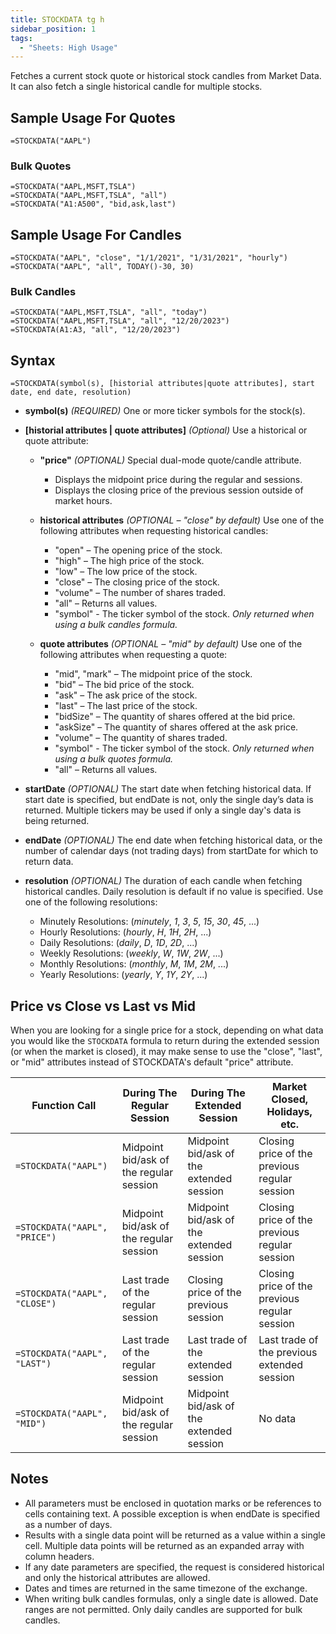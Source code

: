```yaml
---
title: STOCKDATA tg h
sidebar_position: 1
tags:
  - "Sheets: High Usage"
---
```


Fetches a current stock quote or historical stock candles from Market Data. It can also fetch a single historical candle for multiple stocks.

## Sample Usage For Quotes
```excel-formula
=STOCKDATA("AAPL")
```
### Bulk Quotes
```excel-formula
=STOCKDATA("AAPL,MSFT,TSLA")
=STOCKDATA("AAPL,MSFT,TSLA", "all")
=STOCKDATA("A1:A500", "bid,ask,last")
```

## Sample Usage For Candles
```excel-formula
=STOCKDATA("AAPL", "close", "1/1/2021", "1/31/2021", "hourly")
=STOCKDATA("AAPL", "all", TODAY()-30, 30)
```
### Bulk Candles
```excel-formula
=STOCKDATA("AAPL,MSFT,TSLA", "all", "today")
=STOCKDATA("AAPL,MSFT,TSLA", "all", "12/20/2023")
=STOCKDATA(A1:A3, "all", "12/20/2023")
```
## Syntax
```excel-formula
=STOCKDATA(symbol(s), [historial attributes|quote attributes], start date, end date, resolution)
```
- **symbol(s)** _(REQUIRED)_ One or more ticker symbols for the stock(s).

- **[historial attributes | quote attributes]** _(Optional)_ Use a historical or quote attribute:

  - **"price"** _(OPTIONAL)_ Special dual-mode quote/candle attribute.
    - Displays the midpoint price during the regular and sessions.
    - Displays the closing price of the previous session outside of market hours.

  - **historical attributes** _(OPTIONAL – "close" by default)_ Use one of the following attributes when requesting historical candles:
    - "open" – The opening price of the stock.
    - "high" – The high price of the stock.
    - "low" – The low price of the stock.
    - "close" – The closing price of the stock.
    - "volume" – The number of shares traded.
    - "all" – Returns all values.
    - "symbol" - The ticker symbol of the stock. _Only returned when using a bulk candles formula._ 

  - **quote attributes** _(OPTIONAL – "mid" by default)_ Use one of the following attributes when requesting a quote:
    - "mid", "mark" – The midpoint price of the stock.
    - "bid" – The bid price of the stock.
    - "ask" – The ask price of the stock.
    - "last" – The last price of the stock.
    - "bidSize" – The quantity of shares offered at the bid price.
    - "askSize" – The quantity of shares offered at the ask price.
    - "volume" – The quantity of shares traded.
    - "symbol" - The ticker symbol of the stock. _Only returned when using a bulk quotes formula._ 
    - "all" – Returns all values.

- **startDate** _(OPTIONAL)_ The start date when fetching historical data. If start date is specified, but endDate is not, only the single day’s data is returned. Multiple tickers may be used if only a single day's data is being returned.

- **endDate** _(OPTIONAL)_ The end date when fetching historical data, or the number of calendar days (not trading days) from startDate for which to return data.

- **resolution** _(OPTIONAL)_ The duration of each candle when fetching historical candles. Daily resolution is default if no value is specified. Use one of the following resolutions:
  - Minutely Resolutions: (_minutely_, _1_, _3_, _5_, _15_, _30_, _45_, ...)
  - Hourly Resolutions: (_hourly_, _H_, _1H_, _2H_, ...)
  - Daily Resolutions: (_daily_, _D_, _1D_, _2D_, ...)
  - Weekly Resolutions: (_weekly_, _W_, _1W_, _2W_, ...)
  - Monthly Resolutions: (_monthly_, _M_, _1M_, _2M_, ...)
  - Yearly Resolutions: (_yearly_, _Y_, _1Y_, _2Y_, ...)

## Price vs Close vs Last vs Mid

When you are looking for a single price for a stock, depending on what data you would like the `STOCKDATA` formula to return during the extended session (or when the market is closed), it may make sense to use the "close", "last", or "mid" attributes instead of STOCKDATA's default "price" attribute.

| Function Call                     | During The Regular Session               | During The Extended Session              | Market Closed, Holidays, etc.                 |
|-----------------------------------|------------------------------------------|------------------------------------------|-----------------------------------------------|
| `=STOCKDATA("AAPL")`              | Midpoint bid/ask of the regular session  | Midpoint bid/ask of the extended session | Closing price of the previous regular session |
| `=STOCKDATA("AAPL", "PRICE")`     | Midpoint bid/ask of the regular session  | Midpoint bid/ask of the extended session | Closing price of the previous regular session |
| `=STOCKDATA("AAPL", "CLOSE")`     | Last trade of the regular session        | Closing price of the previous session    | Closing price of the previous regular session |
| `=STOCKDATA("AAPL", "LAST")`      | Last trade of the regular session        | Last trade of the extended session       | Last trade of the previous extended session   |
| `=STOCKDATA("AAPL", "MID")`       | Midpoint bid/ask of the regular session  | Midpoint bid/ask of the extended session | No data                                       |

## Notes
- All parameters must be enclosed in quotation marks or be references to cells containing text. A possible exception is when endDate is specified as a number of days.
- Results with a single data point will be returned as a value within a single cell. Multiple data points will be returned as an expanded array with column headers.
- If any date parameters are specified, the request is considered historical and only the historical attributes are allowed.
- Dates and times are returned in the same timezone of the exchange.
- When writing bulk candles formulas, only a single date is allowed. Date ranges are not permitted. Only daily candles are supported for bulk candles.